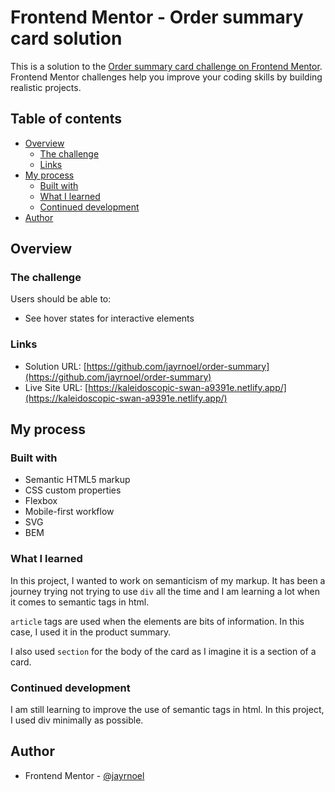# Frontend Mentor - Order summary card solution

This is a solution to the [Order summary card challenge on Frontend Mentor](https://www.frontendmentor.io/challenges/order-summary-component-QlPmajDUj). Frontend Mentor challenges help you improve your coding skills by building realistic projects.

## Table of contents

- [Overview](#overview)
  - [The challenge](#the-challenge)
  - [Links](#links)
- [My process](#my-process)
  - [Built with](#built-with)
  - [What I learned](#what-i-learned)
  - [Continued development](#continued-development)
- [Author](#author)

## Overview

### The challenge

Users should be able to:

- See hover states for interactive elements

### Links

- Solution URL: [https://github.com/jayrnoel/order-summary](https://github.com/jayrnoel/order-summary)
- Live Site URL: [https://kaleidoscopic-swan-a9391e.netlify.app/](https://kaleidoscopic-swan-a9391e.netlify.app/)

## My process

### Built with

- Semantic HTML5 markup
- CSS custom properties
- Flexbox
- Mobile-first workflow
- SVG
- BEM

### What I learned

In this project, I wanted to work on semanticism of my markup.
It has been a journey trying not trying to use `div` all the time and I am learning
a lot when it comes to semantic tags in html.

`article` tags are used when the elements are bits of information. In this case,
I used it in the product summary.

I also used `section` for the body of the card as I imagine it is a section of a card.

### Continued development

I am still learning to improve the use of semantic tags in html. In this project,
I used div minimally as possible.

## Author

- Frontend Mentor - [@jayrnoel](https://www.frontendmentor.io/profile/jayrnoele)
